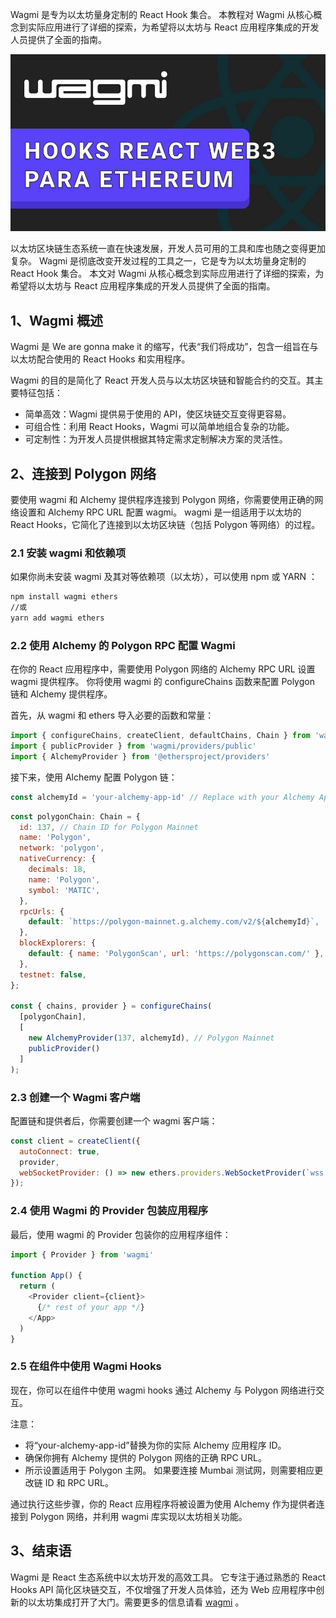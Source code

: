 
Wagmi 是专为以太坊量身定制的 React Hook 集合。 本教程对 Wagmi 从核心概念到实际应用进行了详细的探索，为希望将以太坊与 React 应用程序集成的开发人员提供了全面的指南。

![](static/JzgWbwiC0oHv8AxFCMScoy6ansf.png)

以太坊区块链生态系统一直在快速发展，开发人员可用的工具和库也随之变得更加复杂。 Wagmi 是彻底改变开发过程的工具之一，它是专为以太坊量身定制的 React Hook 集合。 本文对 Wagmi 从核心概念到实际应用进行了详细的探索，为希望将以太坊与 React 应用程序集成的开发人员提供了全面的指南。

## **1、Wagmi 概述**

Wagmi 是 We are gonna make it 的缩写，代表“我们将成功”，包含一组旨在与以太坊配合使用的 React Hooks 和实用程序。

Wagmi 的目的是简化了 React 开发人员与以太坊区块链和智能合约的交互。其主要特征包括：

- 简单高效：Wagmi 提供易于使用的 API，使区块链交互变得更容易。
- 可组合性：利用 React Hooks，Wagmi 可以简单地组合复杂的功能。
- 可定制性：为开发人员提供根据其特定需求定制解决方案的灵活性。

## **2、连接到 Polygon 网络**

要使用 wagmi 和 Alchemy 提供程序连接到 Polygon 网络，你需要使用正确的网络设置和 Alchemy RPC URL 配置 wagmi。 wagmi 是一组适用于以太坊的 React Hooks，它简化了连接到以太坊区块链（包括 Polygon 等网络）的过程。

### **2.1 安装 wagmi 和依赖项**

如果你尚未安装 wagmi 及其对等依赖项（以太坊），可以使用 npm 或 YARN ：

```bash
npm install wagmi ethers
//或
yarn add wagmi ethers
```

### **2.2 使用 Alchemy 的 Polygon RPC 配置 Wagmi**

在你的 React 应用程序中，需要使用 Polygon 网络的 Alchemy RPC URL 设置 wagmi 提供程序。 你将使用 wagmi 的 configureChains 函数来配置 Polygon 链和 Alchemy 提供程序。

首先，从 wagmi 和 ethers 导入必要的函数和常量：

```javascript
import { configureChains, createClient, defaultChains, Chain } from 'wagmi'
import { publicProvider } from 'wagmi/providers/public'
import { AlchemyProvider } from '@ethersproject/providers'
```

接下来，使用 Alchemy 配置 Polygon 链：

```javascript
const alchemyId = 'your-alchemy-app-id' // Replace with your Alchemy App ID
```

```javascript
const polygonChain: Chain = {
  id: 137, // Chain ID for Polygon Mainnet
  name: 'Polygon',
  network: 'polygon',
  nativeCurrency: {
    decimals: 18,
    name: 'Polygon',
    symbol: 'MATIC',
  },
  rpcUrls: {
    default: `https://polygon-mainnet.g.alchemy.com/v2/${alchemyId}`,
  },
  blockExplorers: {
    default: { name: 'PolygonScan', url: 'https://polygonscan.com/' },
  },
  testnet: false,
};

const { chains, provider } = configureChains(
  [polygonChain],
  [
    new AlchemyProvider(137, alchemyId), // Polygon Mainnet
    publicProvider()
  ]
);
```

### **2.3 创建一个 Wagmi 客户端**

配置链和提供者后，你需要创建一个 wagmi 客户端：

```javascript
const client = createClient({
  autoConnect: true,
  provider,
  webSocketProvider: () => new ethers.providers.WebSocketProvider(`wss://polygon-mainnet.g.alchemy.com/v2/${alchemyId}`)
});
```

### **2.4 使用 Wagmi 的 Provider 包装应用程序**

最后，使用 wagmi 的 Provider 包装你的应用程序组件：

```javascript
import { Provider } from 'wagmi'

function App() {
  return (
    <Provider client={client}>
      {/* rest of your app */}
    </App>
  )
}
```

### **2.5 在组件中使用 Wagmi Hooks**

现在，你可以在组件中使用 wagmi hooks 通过 Alchemy 与 Polygon 网络进行交互。

注意：

- 将“your-alchemy-app-id”替换为你的实际 Alchemy 应用程序 ID。
- 确保你拥有 Alchemy 提供的 Polygon 网络的正确 RPC URL。
- 所示设置适用于 Polygon 主网。 如果要连接 Mumbai 测试网，则需要相应更改链 ID 和 RPC URL。

通过执行这些步骤，你的 React 应用程序将被设置为使用 Alchemy 作为提供者连接到 Polygon 网络，并利用 wagmi 库实现以太坊相关功能。

## **3、结束语**

Wagmi 是 React 生态系统中以太坊开发的高效工具。 它专注于通过熟悉的 React Hooks API 简化区块链交互，不仅增强了开发人员体验，还为 Web 应用程序中创新的以太坊集成打开了大门。需要更多的信息请看 [wagmi](https://wagmi.sh/) 。
